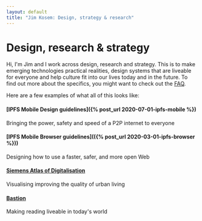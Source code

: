 ```yaml
---
layout: default
title: "Jim Kosem: Design, strategy & research"
---
```


# Design, research & strategy

Hi, I'm Jim and I work across design, research and strategy. This is to make emerging technologies practical realities, design systems that are liveable for everyone and help culture fit into our lives today and in the future. To find out more about the specifics, you might want to check out the [FAQ](faq.html).

Here are a few examples of what all of this looks like:

#### [IPFS Mobile Design guidelines]({% post_url 2020-07-01-ipfs-mobile %})

Bringing the power, safety and speed of a P2P internet to everyone

#### [IPFS Mobile Browser guidelines](({% post_url 2020-03-01-ipfs-browser %}))

Designing how to use a faster, safer, and more open Web

#### [Siemens Atlas of Digitalisation]()

Visualising improving the quality of urban living

#### [Bastion]()

Making reading liveable in today's world

<!-- <h4>What I'm up to lately</h4>
<ul class="myposts">

{% for post in site.categories.update limit:3 %}
    <li><a href="{{ post.url }}">{{ post.title}}</a>
    <span class="postDate">{{ post.date | date: "(%-d %b %Y)" }}</span>
    </li>
{% endfor %}
</ul> -->
